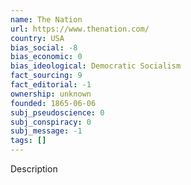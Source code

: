 ```yaml
---
name: The Nation
url: https://www.thenation.com/
country: USA
bias_social: -8
bias_economic: 0
bias_ideological: Democratic Socialism
fact_sourcing: 9
fact_editorial: -1
ownership: unknown
founded: 1865-06-06
subj_pseudoscience: 0
subj_conspiracy: 0
subj_message: -1
tags: []
---
```


Description
